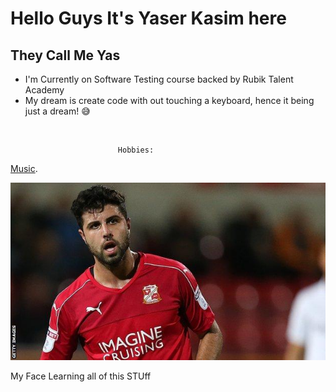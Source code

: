  # Hello Guys It's Yaser Kasim here

 ## They Call Me Yas
 - I'm Currently on Software Testing course backed by Rubik Talent Academy 
 - My dream is create code with out touching a keyboard, hence it being just a dream! 😅

<br  />






                            Hobbies: 

 [Music](https://www.youtube.com/watch?v=hKGtAdFm0mo).

 ![](swindon%20town_yaser_kasim.jpg)

 My Face Learning all of this STUff 




